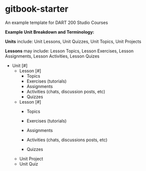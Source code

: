 # gitbook-starter

An example template for DART 200 Studio Courses

**Example Unit Breakdown and Terminology:**

**Units** include: Unit Lessons, Unit Quizzes, Unit Topics, Unit Projects

**Lessons** may include: Lesson Topics, Lesson Exercises, Lesson Assignments, Lesson Activities, Lesson Quizes

* Unit \[\#\]
  * Lesson \[\#\]
    * Topics
    * Exercises \(tutorials\)
    * Assignments
    * Activities \(chats, discussion posts, etc\)
    * Quizzes
  * Lesson \[\#\]
    * Topics
    * Exercises \(tutorials\)

    * Assignments
    * Activities \(chats, discussions posts, etc\)
    * Quizzes
  * Unit Project
  * Unit Quiz




